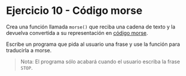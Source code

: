 # Ejercicio 10 - Código morse

Crea una función llamada `morse()` que reciba una cadena de texto y la devuelva convertida a su representación en [código morse](https://es.wikipedia.org/wiki/Código_morse).

Escribe un programa que pida al usuario una frase y use la función para traducirla a morse. 

> Nota: El programa sólo acabará cuando el usuario escriba la frase `STOP`.
